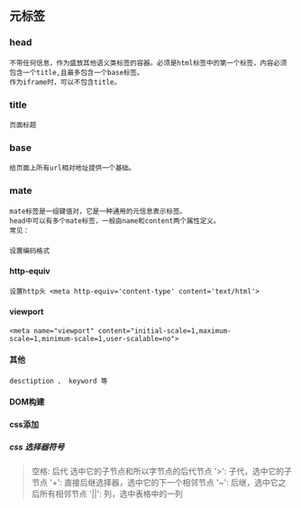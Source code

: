 
## 元标签
### head 
    不带任何信息，作为盛放其他语义类标签的容器。必须是html标签中的第一个标签，内容必须包含一个title,且最多包含一个base标签。
    作为iframe时，可以不包含title。
### title 
    页面标题
### base 
    给页面上所有url相对地址提供一个基础。
### mate 
    mate标签是一组键值对，它是一种通用的元信息表示标签。
    head中可以有多个mate标签，一般由name和content两个属性定义。
    常见：
#### <meta charset="utf-8"> 
    设置编码格式
#### http-equiv 
    设置http头 <meta http-equiv='content-type' content='text/html'>
#### viewport 
    <meta name="viewport" content="initial-scale=1,maximum-scale=1,minimum-scale=1,user-scalable=no">
####  其他
    desctiption 、 keyword 等


#### DOM构建

#### css添加
 ##### css 选择器符号
 > 空格: 后代 选中它的子节点和所以字节点的后代节点
 > '>': 子代，选中它的子节点
 > '+': 直接后继选择器，选中它的下一个相邻节点
 > '~': 后继，选中它之后所有相邻节点
 > '||': 列，选中表格中的一列


